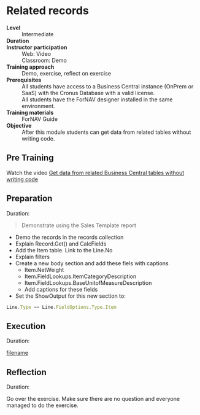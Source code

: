 # Related records
<dl>
  <dt><b>Level</b></dt>
  <dd>Intermediate</dd>
  <dt><b>Duration</b></dt>
  <dd></dd>
  <dt><b>Instructor participation</b></dt>
  <dd>Web: Video<br>Classroom: Demo</dd>
  <dt><b>Training approach</b></dt>
  <dd>Demo, exercise, reflect on exercise</dd>
  <dt><b>Prerequisites</b></dt>
  <dd>All students have access to a Business Central instance (OnPrem or SaaS) with the Cronus Database with a valid license. <br> All students have the ForNAV designer installed in the same environment.</dd>
  <dt><b>Training materials</b></dt>
  <dd>ForNAV Guide</dd>
  <dt><b>Objective</b></dt>
  <dd>After this module students can get data from related tables without writing code.</dd>
</dl>

## Pre Training
Watch the video [Get data from related Business Central tables without writing code](https://www.youtube.com/watch?v=rf9H4LW2qiE&list=PLtpjnuA-F0c_XQ-y7kGZKAWCXeop7F7Wa&index=8&t=0s)

## Preparation
Duration:

> Demonstrate using the Sales Template report

* Demo the records in the records collection
* Explain Record.Get() and CalcFields
* Add the Item table. Link to the Line.No
* Explain filters
* Create a new body section and add these fiels with captions
  * Item.NetWeight
  * Item.FieldLookups.ItemCategoryDescription
  * Item.FieldLookups.BaseUnitofMeasureDescription
  * Add captions for these fields
* Set the ShowOutput for this new section to:

```javascript
Line.Type == Line.FieldOptions.Type.Item
```

## Execution
Duration:

[filename](../../Exercises/Records.Exercise.md ':include')

## Reflection
Duration:

Go over the exercise. Make sure there are no question and everyone managed to do the exercise.

